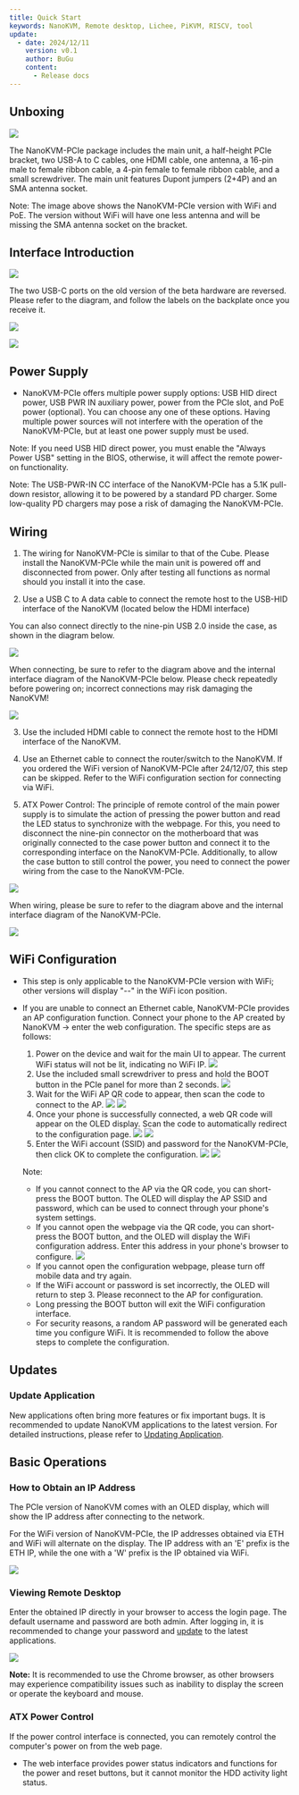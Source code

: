 ```yaml
---
title: Quick Start
keywords: NanoKVM, Remote desktop, Lichee, PiKVM, RISCV, tool
update:
  - date: 2024/12/11
    version: v0.1
    author: BuGu
    content:
      - Release docs
---
```


## Unboxing

![](./../../../assets/NanoKVM/unbox/PCIe_unbox.jpg)

The NanoKVM-PCIe package includes the main unit, a half-height PCIe bracket, two USB-A to C cables, one HDMI cable, one antenna, a 16-pin male to female ribbon cable, a 4-pin female to female ribbon cable, and a small screwdriver. The main unit features Dupont jumpers (2+4P) and an SMA antenna socket.

Note: The image above shows the NanoKVM-PCIe version with WiFi and PoE. The version without WiFi will have one less antenna and will be missing the SMA antenna socket on the bracket.

## Interface Introduction

![](./../../../assets/NanoKVM/unbox/PCIe_new_interface.jpg)

The two USB-C ports on the old version of the beta hardware are reversed. Please refer to the diagram, and follow the labels on the backplate once you receive it.

![](./../../../assets/NanoKVM/unbox/PCIe-Interface1.png)

![](./../../../assets/NanoKVM/unbox/PCIe-Interface2.png)

## Power Supply

+ NanoKVM-PCIe offers multiple power supply options: USB HID direct power, USB PWR IN auxiliary power, power from the PCIe slot, and PoE power (optional). You can choose any one of these options. Having multiple power sources will not interfere with the operation of the NanoKVM-PCIe, but at least one power supply must be used.

Note: If you need USB HID direct power, you must enable the "Always Power USB" setting in the BIOS, otherwise, it will affect the remote power-on functionality.

Note: The USB-PWR-IN CC interface of the NanoKVM-PCIe has a 5.1K pull-down resistor, allowing it to be powered by a standard PD charger. Some low-quality PD chargers may pose a risk of damaging the NanoKVM-PCIe.

## Wiring

1. The wiring for NanoKVM-PCIe is similar to that of the Cube. Please install the NanoKVM-PCIe while the main unit is powered off and disconnected from power. Only after testing all functions as normal should you install it into the case.

2. Use a USB C to A data cable to connect the remote host to the USB-HID interface of the NanoKVM (located below the HDMI interface)

You can also connect directly to the nine-pin USB 2.0 inside the case, as shown in the diagram below.

![](./../../../assets/NanoKVM/unbox/PCIe-USB.jpg)

When connecting, be sure to refer to the diagram above and the internal interface diagram of the NanoKVM-PCIe below. Please check repeatedly before powering on; incorrect connections may risk damaging the NanoKVM!

![](./../../../assets/NanoKVM/unbox/PCIe-Pin.jpg)

3. Use the included HDMI cable to connect the remote host to the HDMI interface of the NanoKVM.

4. Use an Ethernet cable to connect the router/switch to the NanoKVM. If you ordered the WiFi version of NanoKVM-PCIe after 24/12/07, this step can be skipped. Refer to the WiFi configuration section for connecting via WiFi.

5. ATX Power Control: The principle of remote control of the main power supply is to simulate the action of pressing the power button and read the LED status to synchronize with the webpage. For this, you need to disconnect the nine-pin connector on the motherboard that was originally connected to the case power button and connect it to the corresponding interface on the NanoKVM-PCIe. Additionally, to allow the case button to still control the power, you need to connect the power wiring from the case to the NanoKVM-PCIe. 

![](./../../../assets/NanoKVM/unbox/PCIe-ATX.jpg)

When wiring, please be sure to refer to the diagram above and the internal interface diagram of the NanoKVM-PCIe.

![](./../../../assets/NanoKVM/unbox/PCIe-Pin.jpg)

## WiFi Configuration

+ This step is only applicable to the NanoKVM-PCIe version with WiFi; other versions will display "--" in the WiFi icon position.

+ If you are unable to connect an Ethernet cable, NanoKVM-PCIe provides an AP configuration function. Connect your phone to the AP created by NanoKVM -> enter the web configuration.
  The specific steps are as follows:
  1. Power on the device and wait for the main UI to appear. The current WiFi status will not be lit, indicating no WiFi IP.
    ![](./../../../assets/NanoKVM/unbox/wifi0.jpg)
  2. Use the included small screwdriver to press and hold the BOOT button in the PCIe panel for more than 2 seconds.
    ![](./../../../assets/NanoKVM/unbox/wifi1.jpg)
  3. Wait for the WiFi AP QR code to appear, then scan the code to connect to the AP.
    ![](./../../../assets/NanoKVM/unbox/wifi2.jpg)
    ![](./../../../assets/NanoKVM/unbox/wifi3.jpg)
  4. Once your phone is successfully connected, a web QR code will appear on the OLED display. Scan the code to automatically redirect to the configuration page.
    ![](./../../../assets/NanoKVM/unbox/wifi5.jpg)
    ![](./../../../assets/NanoKVM/unbox/wifi6.jpg)
  5. Enter the WiFi account (SSID) and password for the NanoKVM-PCIe, then click OK to complete the configuration.
    ![](./../../../assets/NanoKVM/unbox/wifi8.jpg)
    ![](./../../../assets/NanoKVM/unbox/wifi9.jpg)
  
  Note:
  + If you cannot connect to the AP via the QR code, you can short-press the BOOT button. The OLED will display the AP SSID and password, which can be used to connect through your phone's system settings.
  + If you cannot open the webpage via the QR code, you can short-press the BOOT button, and the OLED will display the WiFi configuration address. Enter this address in your phone's browser to configure.
    ![](./../../../assets/NanoKVM/unbox/wifi7.jpg)
  + If you cannot open the configuration webpage, please turn off mobile data and try again.
  + If the WiFi account or password is set incorrectly, the OLED will return to step 3. Please reconnect to the AP for configuration.
  + Long pressing the BOOT button will exit the WiFi configuration interface.
  + For security reasons, a random AP password will be generated each time you configure WiFi. It is recommended to follow the above steps to complete the configuration.

## Updates

### Update Application

New applications often bring more features or fix important bugs. It is recommended to update NanoKVM applications to the latest version. For detailed instructions, please refer to [Updating Application](https://wiki.sipeed.com/hardware/zh/kvm/NanoKVM/system/updating.html).

## Basic Operations

### How to Obtain an IP Address

The PCIe version of NanoKVM comes with an OLED display, which will show the IP address after connecting to the network.

For the WiFi version of NanoKVM-PCIe, the IP addresses obtained via ETH and WiFi will alternate on the display. The IP address with an 'E' prefix is the ETH IP, while the one with a 'W' prefix is the IP obtained via WiFi.

![](./../../../assets/NanoKVM/unbox/wifi9.jpg)

### Viewing Remote Desktop

Enter the obtained IP directly in your browser to access the login page. The default username and password are both admin. After logging in, it is recommended to change your password and [update](https://wiki.sipeed.com/hardware/zh/kvm/NanoKVM/system/updating.html) to the latest applications.

![](./../../../assets/NanoKVM/unbox/frist_update.png)

**Note:** It is recommended to use the Chrome browser, as other browsers may experience compatibility issues such as inability to display the screen or operate the keyboard and mouse.

### ATX Power Control

If the power control interface is connected, you can remotely control the computer's power on from the web page.

+ The web interface provides power status indicators and functions for the power and reset buttons, but it cannot monitor the HDD activity light status.



